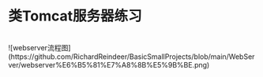 <h1> 类Tomcat服务器练习</h1>
<br>
![webserver流程图](https://github.com/RichardReindeer/BasicSmallProjects/blob/main/WebServer/webserver%E6%B5%81%E7%A8%8B%E5%9B%BE.png)
